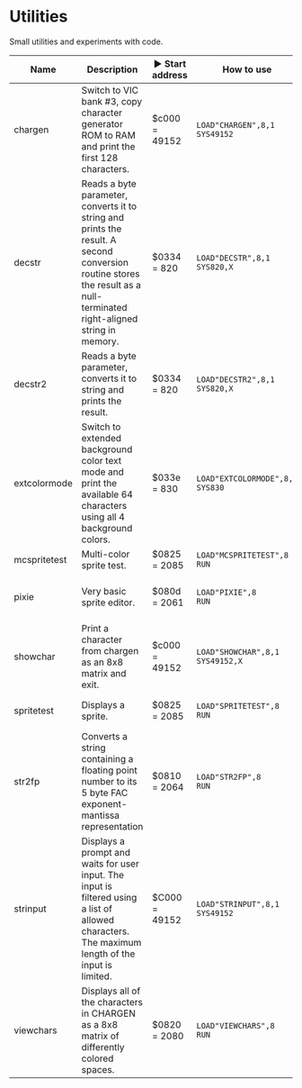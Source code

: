 # Utilities

Small utilities and experiments with code.

Name | Description | :arrow_forward: Start address | How to use | Notes
------- | ----------------------------- | -------------- | ---------- | -----------------------
chargen | Switch to VIC bank #3, copy character generator ROM to RAM and print the first 128 characters. | $c000 = 49152 | `LOAD"CHARGEN",8,1`<br>`SYS49152` |
decstr | Reads a byte parameter, converts it to string and prints the result. A second conversion routine stores the result as a null-terminated right-aligned string in memory. | $0334 = 820 | `LOAD"DECSTR",8,1`<br>`SYS820,X` | X = [0;255] The original conversion routine can be found here: https://www.c64-wiki.de/wiki/Assembler_Beispiel_Division
decstr2 | Reads a byte parameter, converts it to string and prints the result. | $0334 = 820 | `LOAD"DECSTR2",8,1`<br>`SYS820,X` | X = [0;255] This one is the modified version of https://codebase64.org/doku.php?id=base:tiny_.a_to_ascii_routine
extcolormode | Switch to extended background color text mode and print the available 64 characters using all 4 background colors. | $033e = 830 | `LOAD"EXTCOLORMODE",8,1`<br>`SYS830` | 
mcspritetest | Multi-color sprite test. | $0825 = 2085 | `LOAD"MCSPRITETEST",8`<br>`RUN` | Displays a multi-color sprite and its expanded version.
pixie | Very basic sprite editor. | $080d = 2061 | `LOAD"PIXIE",8`<br>`RUN` | Saves the sprite data in a *SEQ* file which can be readily included in an assembly program as it uses the *.byte* data pseudo-op notation of tmpx.
showchar | Print a character from chargen as an 8x8 matrix and exit. | $c000 = 49152 | `LOAD"SHOWCHAR",8,1`<br>`SYS49152,X` | X = [0;255] character index. This utility cannot show the characters with indices 256-511.
spritetest | Displays a sprite. | $0825 = 2085 | `LOAD"SPRITETEST",8`<br>`RUN` | Paste the 63 bytes of your sprite at the end of the source code to see it on the screen.
str2fp | Converts a string containing a floating point number to its 5 byte FAC exponent-mantissa representation | $0810 = 2064 | `LOAD"STR2FP",8`<br>`RUN` | This one has a short BASIC program in front beginning at $0801 (`10 SYS 2064`) so `,8` and `RUN` can be used.
strinput | Displays a prompt and waits for user input. The input is filtered using a list of allowed characters. The maximum length of the input is limited. | $C000 = 49152 | `LOAD"STRINPUT",8,1`<br>`SYS49152` | This is a modified version of the [Robust String Input](https://codebase64.org/doku.php?id=base:robust_string_input).
viewchars | Displays all of the characters in CHARGEN as a 8x8 matrix of differently colored spaces. | $0820 = 2080 | `LOAD"VIEWCHARS",8`<br>`RUN` | Next character: D, W, up or right; previous character: A, S, down or left. Exit by pressing return or space.
